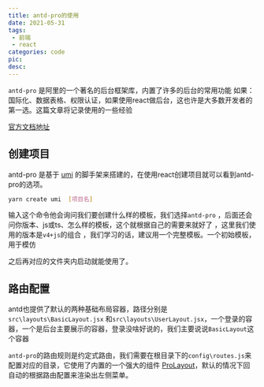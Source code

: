 ```yaml
---
title: antd-pro的使用
date: 2021-05-31
tags:
 - 前端
 - react
categories: code
pic: 
desc: 
---
```


`antd-pro` 是阿里的一个著名的后台框架库，内置了许多的后台的常用功能 如果：国际化、数据表格、权限认证，如果使用react做后台，这也许是大多数开发者的第一选。这篇文章将记录使用的一些经验

[官方文档地址](https://pro.ant.design/docs/getting-started-cn)


## 创建项目

antd-pro 是基于 [umi](https://umijs.org/zh-CN) 的脚手架来搭建的，在使用react创建项目就可以看到antd-pro的选项。
 

```sh
yarn create umi  [项目名]
```
输入这个命令他会询问我们要创建什么样的模板，我们选择`antd-pro` ，后面还会问你版本、js或ts、怎么样的模板，这个就根据自己的需要来就好了 ，这里我们使用的版本是`v4+js`的组合 ，我们学习的话，建议用一个完整模板。一个初始模板，用于模仿

之后再对应的文件夹内启动就能使用了。


## 路由配置

antd也提供了默认的两种基础布局容器，路径分别是`src\layouts\BasicLayout.jsx` 和`src\layouts\UserLayout.jsx`，一个登录的容器，一个是后台主要展示的容器，登录没啥好说的，我们主要说说`BasicLayout`这个容器

`antd-pro`的路由规则是约定式路由，我们需要在根目录下的`config\routes.js`来配置对应的目录，它使用了内置的一个强大的组件 [ProLayout](https://procomponents.ant.design/components/layout)，默认的情况下回自动的根据路由配置来渲染出左侧菜单。






